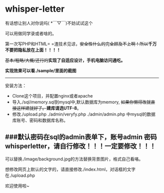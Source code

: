 # whisper-letter

有话想让别人对你说吗( *￣▽￣)不妨试试这个

可以用做同学录或者啥的。

第一次写PHP和HTML= =渣技术见谅，~~安全性什么的完全顾及不上啊！所以~~**千万不要把隐私放在上面！！！！**

~~基本/粗略/大概/还行的~~**实现了自适应设计，手机电脑访问通吃。**

**实现效果可以看./sample/里面的截图**

---
安装方法：
* Clone这个项目，并配置nginx或者apache
* 导入./sql/memory.sql到mysql中,默认数据库为memory, ~~如果你懒得改就直接这样建就好了。~~**建库请选UTF-8**。
* 修改./upload.php ./admin/veryfy.php ./admin/admin.php 中mysql的数据库账号、密码和数据库名称。

###默认密码在sql的admin表单下，账号admin 密码whisperletter，请自行修改！！！**一定要修改！！！**
---
可以替换./image/background.jpg的方法替换背景图片，格式自己看咯。

想修改网页上默认的文字的，请直接修改./index.html，对话框的文字在./upload.php

欢迎使用啦~
